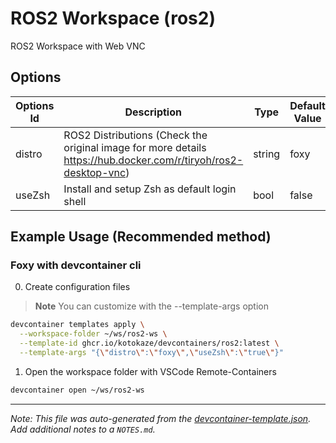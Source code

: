 
# ROS2 Workspace (ros2)

ROS2 Workspace with Web VNC

## Options

| Options Id | Description | Type | Default Value |
|-----|-----|-----|-----|
| distro | ROS2 Distributions (Check the original image for more details https://hub.docker.com/r/tiryoh/ros2-desktop-vnc) | string | foxy |
| useZsh | Install and setup Zsh as default login shell | bool | false |

## Example Usage (Recommended method)

### Foxy with devcontainer cli

0. Create configuration files

> **Note**
> You can customize with the --template-args option

```bash
devcontainer templates apply \
  --workspace-folder ~/ws/ros2-ws \
  --template-id ghcr.io/kotokaze/devcontainers/ros2:latest \
  --template-args "{\"distro\":\"foxy\",\"useZsh\":\"true\"}"
```

1. Open the workspace folder with VSCode Remote-Containers

```bash
devcontainer open ~/ws/ros2-ws
```


---

_Note: This file was auto-generated from the [devcontainer-template.json](https://github.com/kotokaze/devcontainers/blob/main/src/ros2/devcontainer-template.json).  Add additional notes to a `NOTES.md`._
